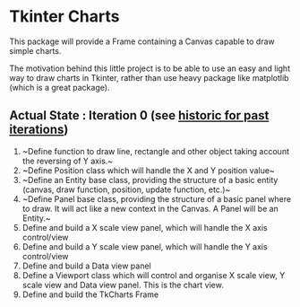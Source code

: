 # Tkinter Charts
This package will provide a Frame containing a Canvas capable to draw simple charts.

The motivation behind this little project is to be able to use an easy and light way to draw charts in Tkinter, rather than use heavy package like matplotlib (which is a great package).

## Actual State : Iteration 0 (see [historic for past iterations](https://github.com/Morgiver/tk-charts/blob/main/iterations.md))

1. ~Define function to draw line, rectangle and other object taking account the reversing of Y axis.~
2. ~Define Position class which will handle the X and Y position value~
3. ~Define an Entity base class, providing the structure of a basic entity (canvas, draw function, position, update function, etc.)~
4. ~Define Panel base class, providing the structure of a basic panel where to draw. It will act like a new context in the Canvas. A Panel will be an Entity.~
5. Define and build a X scale view panel, which will handle the X axis control/view
6. Define and build a Y scale view panel, which will handle the Y axis control/view
7. Define and build a Data view panel
8. Define a Viewport class which will control and organise X scale view, Y scale view and Data view panel. This is the chart view.
9. Define and build the TkCharts Frame